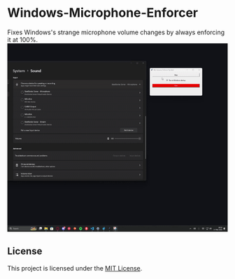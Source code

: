 # Windows-Microphone-Enforcer
Fixes Windows's strange microphone volume changes by always enforcing it at 100%.
![Demo](demo.gif)

## License

This project is licensed under the [MIT License](LICENSE).
